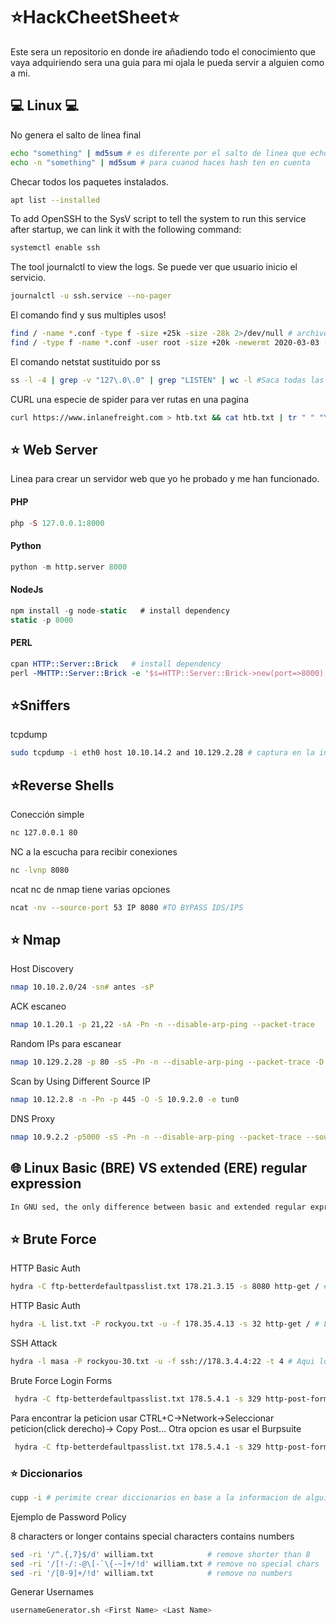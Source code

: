 # ⭐️HackCheetSheet⭐️

Este sera un repositorio en donde ire añadiendo todo el conocimiento que vaya adquiriendo sera una guia para mi ojala le pueda servir a alguien como a mi. 

<h2> 💻 Linux 💻</h2>

No genera el salto de línea final

```bash
echo "something" | md5sum # es diferente por el salto de linea que echo genera al final.
echo -n "something" | md5sum # para cuanod haces hash ten en cuenta
```

Checar todos los paquetes instalados.

```bash
apt list --installed
```

To add OpenSSH to the SysV script to tell the system to run this service after startup, we can link it with the following command:

```bash
systemctl enable ssh
```

The tool journalctl to view the logs. Se puede ver que usuario inicio el servicio.
 
```bash
journalctl -u ssh.service --no-pager
```
El comando find y sus multiples usos!

```bash
find / -name *.conf -type f -size +25k -size -28k 2>/dev/null # archivo de peso mayor a 25k y menor a 28k!
find / -type f -name *.conf -user root -size +20k -newermt 2020-03-03 -exec ls -al {} \; 2>/dev/null # ejecuta con lo que encuentra el comando {} aqui se pone el nombre que se vaya encontrando lo probe con cp intentalo!
```
El comando netstat sustituido por ss
```bash
ss -l -4 | grep -v "127\.0\.0" | grep "LISTEN" | wc -l #Saca todas las conecciones en escucha sin localhost y te dice cuantas hay
```
CURL una especie de spider para ver rutas en una pagina

```bash
curl https://www.inlanefreight.com > htb.txt && cat htb.txt | tr " " "\n" | cut -d"'" -f2 | cut -d'"' -f2 | grep "www.inlanefreight.com" | sort -u | wc -l
```


<h2>⭐️ Web Server </h2>

Linea para crear un servidor web que yo he probado y me han funcionado.

<h4>PHP</h4>

```php
php -S 127.0.0.1:8000
```
<h4>Python</h4>

```python
python -m http.server 8000
```

<h4>NodeJs</h4>

```javascript
npm install -g node-static   # install dependency
static -p 8000
```
<h4>PERL</h4>

```perl
cpan HTTP::Server::Brick   # install dependency
perl -MHTTP::Server::Brick -e '$s=HTTP::Server::Brick->new(port=>8000); $s->mount("/"=>{path=>"."}); $s->start'
```
<h2>⭐️Sniffers </h2>

tcpdump

```bash
sudo tcpdump -i eth0 host 10.10.14.2 and 10.129.2.28 # captura en la interfaz eth0
```

<h2>⭐️Reverse Shells </h2>

Conección simple 

```bash
nc 127.0.0.1 80
```
NC a la escucha para recibir conexiones

```bash
nc -lvnp 8080 
```
ncat nc de nmap tiene varias opciones

```bash
ncat -nv --source-port 53 IP 8080 #TO BYPASS IDS/IPS
```

<h2>⭐️ Nmap </h2>

Host Discovery

```bash
nmap 10.10.2.0/24 -sn# antes -sP
```

ACK escaneo

```bash
nmap 10.1.20.1 -p 21,22 -sA -Pn -n --disable-arp-ping --packet-trace
```

Random IPs para escanear

```bash
nmap 10.129.2.28 -p 80 -sS -Pn -n --disable-arp-ping --packet-trace -D RND:5
```

Scan by Using Different Source IP

```bash
nmap 10.12.2.8 -n -Pn -p 445 -O -S 10.9.2.0 -e tun0
```
DNS Proxy

```bash
nmap 10.9.2.2 -p5000 -sS -Pn -n --disable-arp-ping --packet-trace --source-port 53
```
<h2> 🌐 Linux Basic (BRE) VS extended (ERE) regular expression </h2>

```bash
In GNU sed, the only difference between basic and extended regular expressions is in the behavior of a few special characters: ‘?’, ‘+’, parentheses, braces (‘{}’), and ‘|’.
```
<h2>⭐️ Brute Force </h2>

HTTP Basic Auth

```bash
hydra -C ftp-betterdefaultpasslist.txt 178.21.3.15 -s 8080 http-get / # La Opcion -C trabaja con listas tipo user:passwd
```
HTTP Basic Auth

```bash
hydra -L list.txt -P rockyou.txt -u -f 178.35.4.13 -s 32 http-get / # L lista variable l user constante igual para la -P y -p
``` 

SSH Attack

```bash
hydra -l masa -P rockyou-30.txt -u -f ssh://178.3.4.4:22 -t 4 # Aqui lo que cambia es el servicio para atacar por ejemplo el ftp 
```

Brute Force Login Forms

```bash
 hydra -C ftp-betterdefaultpasslist.txt 178.5.4.1 -s 329 http-post-form "/login.php:username=^USER^&password=^PASS^:F=<form name='login'"
``` 
Para encontrar la peticion usar CTRL+C->Network->Seleccionar peticion(click derecho)-> Copy Post...
Otra opcion es usar el Burpsuite

```bash
 hydra -C ftp-betterdefaultpasslist.txt 178.5.4.1 -s 329 http-post-form "/login.php:username=^USER^&password=^PASS^:F=<form name='login'" 
``` 

<h3>⭐️ Diccionarios</h3>

```bash
cupp -i # perimite crear diccionarios en base a la informacion de alguien bastante util.
```
Ejemplo de Password Policy

8 characters or longer
contains special characters
contains numbers

```bash
sed -ri '/^.{,7}$/d' william.txt            # remove shorter than 8
sed -ri '/[!-/:-@\[-`\{-~]+/!d' william.txt # remove no special chars
sed -ri '/[0-9]+/!d' william.txt            # remove no numbers
```

Generar Usernames

```bash
usernameGenerator.sh <First Name> <Last Name>
```




